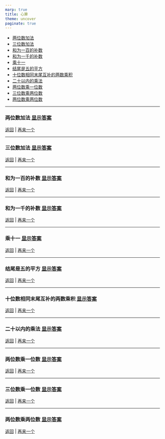 ```yaml
---
marp: true
title: 心算
theme: uncover
paginate: true
---
```


<!-- backgroundColor: white -->

<script src="assets/mental_math.js"></script>
<script>
document.getElementsByClassName("bespoke-marp-osc")[0].remove();
const mm = new MentalMath();
</script>

- [两位数加法](#2)
- [三位数加法](#3)
- [和为一百的补数](#4)
- [和为一千的补数](#5)
- [乘十一](#6)
- [结尾是五的平方](#7)
- [十位数相同末尾互补的两数乘积](#8)
- [二十以内的乘法](#9)
- [两位数乘一位数](#10)
- [三位数乘两位数](#11)
- [两位数乘两位数](#12)

---

### 两位数加法 <a href="#" onclick="mm.showAnswer('2');return false;">显示答案</a>
<div></div>

<script>
mm.render('2', mm.addTens());
</script>
<p>
<a href="#1">返回</a> | <a href="#" onclick="mm.render('2', mm.addTens());return false;">再来一个</a>
</p>

---

### 三位数加法 <a href="#" onclick="mm.showAnswer('3');return false;">显示答案</a>

<div></div>
<script>
mm.render('3', mm.addHundreds());
</script>
<p>
<a href="#1">返回</a> | <a href="#" onclick="mm.render('3', mm.addHundreds()); return false;">再来一个</a>
</p>

---
### 和为一百的补数 <a href="#" onclick="mm.showAnswer('4');return false;">显示答案</a>

<div></div>
<script>
mm.render('4', mm.complementNumberBy100());
</script>
<p>
<a href="#1">返回</a> | <a href="#" onclick="mm.render('4', mm.complementNumberBy100()); return false;">再来一个</a>
</p>

---
### 和为一千的补数 <a href="#" onclick="mm.showAnswer('5');return false;">显示答案</a>

<div></div>
<script>
mm.render('5', mm.complementNumberBy1000());
</script>
<p>
<a href="#1">返回</a> | <a href="#" onclick="mm.render('5', mm.complementNumberBy1000()); return false;">再来一个</a>
</p>

---

### 乘十一 <a href="#" onclick="mm.showAnswer('6');return false;">显示答案</a>

<div></div>
<script>
mm.render('6', mm.multiplyBy11());
</script>
<p>
<a href="#1">返回</a> | <a href="#" onclick="mm.render('6', mm.multiplyBy11()); return false;">再来一个</a>
</p>

---

### 结尾是五的平方 <a href="#" onclick="mm.showAnswer('7');return false;">显示答案</a>

<div></div>
<script>
mm.render('7', mm.squareEndsWith5());
</script>
<p>
<a href="#1">返回</a> | <a href="#" onclick="mm.render('7', mm.squareEndsWith5()); return false;">再来一个</a>
</p>

---

### 十位数相同末尾互补的两数乘积 <a href="#" onclick="mm.showAnswer('8');return false;">显示答案</a>

<div></div>
<script>
mm.render('8', mm.specialMultiply());
</script>
<p>
<a href="#1">返回</a> | <a href="#" onclick="mm.render('8', mm.specialMultiply()); return false;">再来一个</a>
</p>

---

### 二十以内的乘法 <a href="#" onclick="mm.showAnswer('9');return false;">显示答案</a>

<div></div>
<script>
mm.render('9', mm.multiply20());
</script>
<p>
<a href="#1">返回</a> | <a href="#" onclick="mm.render('9', mm.multiply20()); return false;">再来一个</a>
</p>

---

### 两位数乘一位数 <a href="#" onclick="mm.showAnswer('10');return false;">显示答案</a>

<div></div>
<script>
mm.render('10', mm.multiply2and1());
</script>
<p>
<a href="#1">返回</a> | <a href="#" onclick="mm.render('10', mm.multiply2and1()); return false;">再来一个</a>
</p>

---

### 三位数乘一位数 <a href="#" onclick="mm.showAnswer('11');return false;">显示答案</a>

<div></div>
<script>
mm.render('11', mm.multiply3and1());
</script>
<p>
<a href="#1">返回</a> | <a href="#" onclick="mm.render('11', mm.multiply3and1()); return false;">再来一个</a>
</p>

---

### 两位数乘两位数 <a href="#" onclick="mm.showAnswer('12');return false;">显示答案</a>

<div></div>
<script>
mm.render('12', mm.multiply2and2());
</script>
<p>
<a href="#1">返回</a> | <a href="#" onclick="mm.render('12', mm.multiply2and2()); return false;">再来一个</a>
</p>
